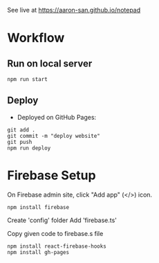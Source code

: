 See live at https://aaron-san.github.io/notepad

# Workflow

## Run on local server

```shell
npm run start
```

## Deploy

- Deployed on GitHub Pages:

```shell
git add .
git commit -m "deploy website"
git push
npm run deploy
```

# Firebase Setup

On Firebase admin site, click "Add app" (</>) icon.

`npm install firebase`

Create 'config' folder
Add 'firebase.ts'

Copy given code to firebase.s file

```shell
npm install react-firebase-hooks
npm install gh-pages
```
